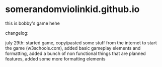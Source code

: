 # somerandomviolinkid.github.io

this is bobby's game hehe

changelog:

july 29th:
started game, copy/pasted some stuff from the internet to start the game (w3schools.com), added basic gameplay elements and formatting, added a bunch of non functional things that are planned features, added some more formatting elements

    
    
